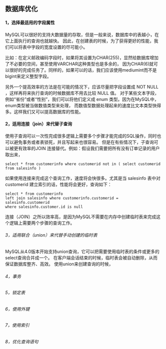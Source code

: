 ## 数据库优化

#### 1，选择最适用的字段属性
MySQL可以很好的支持大数据量的存取，但是一般来说，数据库中的表越小，在它上面执行的查询也就越快。
因此，在创建表的时候，为了获得更好的性能，我们可以将表中字段的宽度设置的尽可能小。

比如：在定义邮政编码字段时，如果将其设置为CHAR(255)，显然给数据库增加了不必要的空间，甚至使用VARCHAR这种类型也是多余的，
因为CHAR(6)就可以很好的完成任务了。同样的，如果可以的话，我们应该使用mediumint而不是bigint来定义整型字段。

另外一个提高效率的方法是在可能的情况下，应该尽量把字段设置成 NOT NULL ，这样再将来执行查询的时候数据库不用去比较 NULL 值。
对于某些文本字段，例如“省份”或者“性别”，我们可以将他们定义成 enum 类型。因为在MySQL中，enum类型被当做数值类型来处理，
而数值型数据处理起来的速度比文本类型快得多。这样我们又可以提高数据库的性能。
#### 2，适用连接（join）来代替子查询
使用子查询可以一次性完成很多逻辑上需要多个步骤才能完成的SQL操作，同时也可以避免事务或者表锁死，并且写起来也很容易。
但是在有些情况下，子查询可以被更有效率的JOIN 连接替代。例如：假设我们需要把所有没有订单记录的用户取出来，
```
select * from customerinfo where customerid not in ( select customerid from salesinfo )
```
如果使用连接来完成这个查询工作，速度将会快很多。尤其是当 salesinfo 表中对 customerid 建立索引的话，性能将会更好，查询如下：
```
select * from customerinfo 
left join salesinfo where customerinfo.customerid = salesinfo.customerid 
where salesinfo.customer.id is null
```
连接（JOIN）之所以效率高，是因为MySQL不需要在内存中创建临时表来完成这个逻辑上需要两个步骤的查询工作。
###### 3，适用联合（union）来代替手动创建的临时表
MySQL从4.0版本开始支持union查询，它可以把需要使用临时表的条件或更多的select查询合并成一个。
在客户端会话结束的时候，临时表会被自动删除，从而保证数据库整齐、高效。
使用union来创建查询的时候，
###### 4，事务
###### 5，锁定表
###### 6，使用外键
###### 7，使用索引
###### 8，优化查询语句
